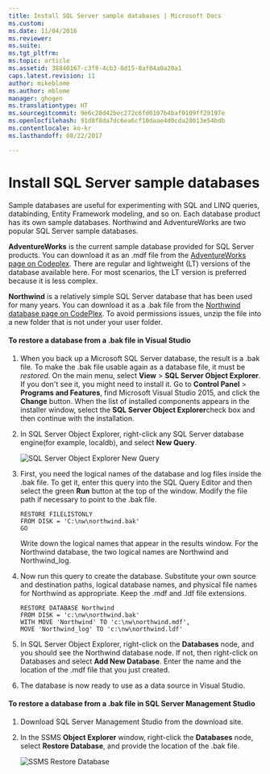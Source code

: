 ```yaml
---
title: Install SQL Server sample databases | Microsoft Docs
ms.custom: 
ms.date: 11/04/2016
ms.reviewer: 
ms.suite: 
ms.tgt_pltfrm: 
ms.topic: article
ms.assetid: 38840167-c3f8-4cb3-8d15-8af04a0a20a1
caps.latest.revision: 11
author: mikeblome
ms.author: mblome
manager: ghogen
ms.translationtype: HT
ms.sourcegitcommit: 9e6c28d42bec272c6fd6107b4baf0109ff29197e
ms.openlocfilehash: 91d8f8da7dc6ea6cf10daae4d0cda28013e54bdb
ms.contentlocale: ko-kr
ms.lasthandoff: 08/22/2017

---
```

# <a name="install-sql-server-sample-databases"></a>Install SQL Server sample databases
Sample databases are useful for experimenting with SQL and LINQ queries, databinding,  Entity Framework modeling, and so on.  Each database product has its own sample databases. Northwind and AdventureWorks are two popular SQL Server sample databases.  
  
 **AdventureWorks** is the current sample database provided for SQL Server products. You can download it as an .mdf file from the [AdventureWorks page on Codeplex](http://msftdbprodsamples.codeplex.com/). There are regular and lightweight (LT) versions of the database available here. For most scenarios, the LT version is preferred because it is less complex.  
  
 **Northwind** is a relatively simple SQL Server database that has been used for many years. You can download it as a .bak file from the [Northwind database page on CodePlex](https://northwinddatabase.codeplex.com/). To avoid permissions issues, unzip the file into a new folder that is not under your user folder.  
  
#### <a name="to-restore-a-database-from-a-bak-file-in-visual-studio"></a>To restore a database from a .bak file in Visual Studio  
  
1.  When you back up a Microsoft SQL Server database, the result is a .bak file. To make the .bak file usable again as a database file, it must be *restored*. On the main menu, select **View** > **SQL Server Object Explorer**. If you don't see it, you might need to install it. Go to **Control Panel** > **Programs and Features**, find Microsoft Visual Studio 2015, and click the **Change** button. When the list of installed components appears in the installer window, select the **SQL Server Object Explorer**check box and then continue with the installation.  
  
2.  In SQL Server Object Explorer, right-click any SQL Server database engine(for example, localdb), and select **New Query**.  
  
     ![SQL Server Object Explorer New Query](../data-tools/media/raddata-sql-server-object-explorer-new-query.png "raddata SQL Server Object Explorer New Query")  
  
3.  First, you need the logical names of the database and log files inside the .bak file. To get it, enter this query into the SQL Query Editor and then select the green **Run** button at the top of the window. Modify the file path if necessary to point to the .bak file.  
  
    ```  
    RESTORE FILELISTONLY  
    FROM DISK = 'C:\nw\northwind.bak'  
    GO  
    ```  
  
     Write down the logical names that appear in the results window.  For the Northwind database, the two logical names are Northwind and Northwind_log.  
  
4.  Now run this query to create the database. Substitute your own source and destination paths, logical database names, and physical file names for Northwind as appropriate. Keep the .mdf and .ldf file extensions.  
  
    ```  
    RESTORE DATABASE Northwind  
    FROM DISK = 'c:\nw\northwind.bak'  
    WITH MOVE 'Northwind' TO 'c:\nw\northwind.mdf',  
    MOVE 'Northwind_log' TO 'c:\nw\northwind.ldf'  
    ```  
  
5.  In SQL Server Object Explorer, right-click on the **Databases** node, and you should see the Northwind database node. If not, then right-click on Databases and select **Add New Database**. Enter the name and the location of the .mdf file that you just created.  
  
6.  The database is now ready to use as a data source in Visual Studio.  
  
#### <a name="to-restore-a-database-from-a-bak-file-in-sql-server-management-studio"></a>To restore a database from a .bak file in SQL Server Management Studio  
  
1.  Download SQL Server Management Studio from the download site.  
  
2.  In the SSMS **Object Explorer** window, right-click the **Databases** node, select **Restore Database**, and provide the location of the .bak file.  
  
     ![SSMS Restore Database](../data-tools/media/raddata-ssms-restore-database.png "raddata SSMS Restore Database")
